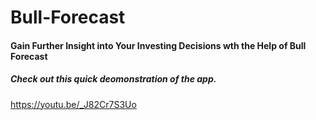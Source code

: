 <h1>Bull-Forecast</h1>

<h4>Gain Further Insight into Your Investing Decisions wth the Help of Bull Forecast</h4>

<h5>Check out this quick deomonstration of the app.</h5>

https://youtu.be/_J82Cr7S3Uo
